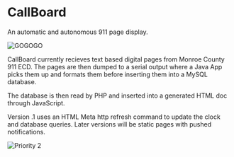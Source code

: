 CallBoard
=========

An automatic and autonomous 911 page display.

![GOGOGO](https://github.com/pete800/CallBoard/blob/master/Pictures/Current%20View.png)

CallBoard currently recieves text based digital pages from Monroe County 911 ECD. The pages are then dumped to a serial output 
where a Java App picks them up and formats them before inserting them into a MySQL database. 

The database is then read by PHP and inserted into a generated HTML doc through JavaScript. 

Version .1 uses an HTML Meta http refresh command to update the clock and database queries. Later versions will be static pages 
with pushed notifications. 

![Priority 2](https://github.com/TLMcNulty/CallBoard/raw/master/Pictures/Done%202.png)
